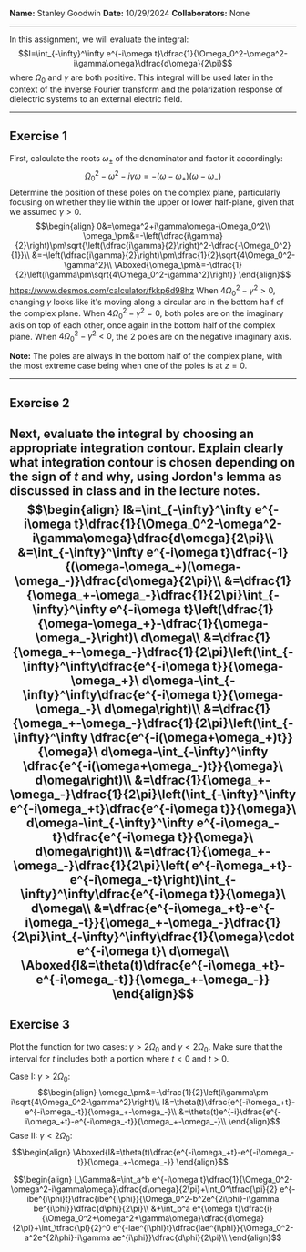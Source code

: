 **Name:** Stanley Goodwin
**Date:** 10/29/2024
**Collaborators:** None

---

In this assignment, we will evaluate the integral:
$$I=\int_{-\infty}^\infty e^{-i\omega t}\dfrac{1}{\Omega_0^2-\omega^2-i\gamma\omega}\dfrac{d\omega}{2\pi}$$
where $\Omega_0$ and $\gamma$ are both positive. This integral will be used later in the context of the inverse Fourier transform and the polarization response of dielectric systems to an external electric field.

---
## Exercise 1
First, calculate the roots $\omega_\pm$ of the denominator and factor it accordingly:
$$\Omega_0^2-\omega^2-i\gamma\omega=-(\omega-\omega_+)(\omega-\omega_-)$$
Determine the position of these poles on the complex plane, particularly focusing on whether they lie within the upper or lower half-plane, given that we assumed $\gamma\gt 0$.
$$\begin{align}
0&=\omega^2+i\gamma\omega-\Omega_0^2\\
\omega_\pm&=-\left(\dfrac{i\gamma}{2}\right)\pm\sqrt{\left(\dfrac{i\gamma}{2}\right)^2-\dfrac{-\Omega_0^2}{1}}\\
&=-\left(\dfrac{i\gamma}{2}\right)\pm\dfrac{1}{2}\sqrt{4\Omega_0^2-\gamma^2}\\
\Aboxed{\omega_\pm&=-\dfrac{1}{2}\left(i\gamma\pm\sqrt{4\Omega_0^2-\gamma^2}\right)}
\end{align}$$
https://www.desmos.com/calculator/fkkp6d98hz
When $4\Omega_0^2-\gamma^2>0$, changing $\gamma$ looks like it's moving along a circular arc in the bottom half of the complex plane.
When $4\Omega_0^2-\gamma^2=0$, both poles are on the imaginary axis on top of each other, once again in the bottom half of the complex plane.
When $4\Omega_0^2-\gamma^2<0$, the 2 poles are on the negative imaginary axis.

**Note:** The poles are always in the bottom half of the complex plane, with the most extreme case being when one of the poles is at $z=0$.

---
## Exercise 2
Next, evaluate the integral by choosing an appropriate integration contour. Explain clearly what integration contour is chosen depending on the sign of $t$ and why, using Jordon's lemma as discussed in class and in the lecture notes.
$$\begin{align}
I&=\int_{-\infty}^\infty e^{-i\omega t}\dfrac{1}{\Omega_0^2-\omega^2-i\gamma\omega}\dfrac{d\omega}{2\pi}\\
&=\int_{-\infty}^\infty e^{-i\omega t}\dfrac{-1}{(\omega-\omega_+)(\omega-\omega_-)}\dfrac{d\omega}{2\pi}\\
&=\dfrac{1}{\omega_+-\omega_-}\dfrac{1}{2\pi}\int_{-\infty}^\infty e^{-i\omega t}\left(\dfrac{1}{\omega-\omega_+}-\dfrac{1}{\omega-\omega_-}\right)\ d\omega\\
&=\dfrac{1}{\omega_+-\omega_-}\dfrac{1}{2\pi}\left(\int_{-\infty}^\infty\dfrac{e^{-i\omega t}}{\omega-\omega_+}\ d\omega-\int_{-\infty}^\infty\dfrac{e^{-i\omega t}}{\omega-\omega_-}\ d\omega\right)\\
&=\dfrac{1}{\omega_+-\omega_-}\dfrac{1}{2\pi}\left(\int_{-\infty}^\infty \dfrac{e^{-i(\omega+\omega_+)t}}{\omega}\ d\omega-\int_{-\infty}^\infty \dfrac{e^{-i(\omega+\omega_-)t}}{\omega}\ d\omega\right)\\
&=\dfrac{1}{\omega_+-\omega_-}\dfrac{1}{2\pi}\left(\int_{-\infty}^\infty e^{-i\omega_+t}\dfrac{e^{-i\omega t}}{\omega}\ d\omega-\int_{-\infty}^\infty e^{-i\omega_-t}\dfrac{e^{-i\omega t}}{\omega}\ d\omega\right)\\
&=\dfrac{1}{\omega_+-\omega_-}\dfrac{1}{2\pi}\left( e^{-i\omega_+t}-e^{-i\omega_-t}\right)\int_{-\infty}^\infty\dfrac{e^{-i\omega t}}{\omega}\ d\omega\\
&=\dfrac{e^{-i\omega_+t}-e^{-i\omega_-t}}{\omega_+-\omega_-}\dfrac{1}{2\pi}\int_{-\infty}^\infty\dfrac{1}{\omega}\cdot e^{-i\omega t}\ d\omega\\
\Aboxed{I&=\theta(t)\dfrac{e^{-i\omega_+t}-e^{-i\omega_-t}}{\omega_+-\omega_-}}
\end{align}$$
---
## Exercise 3
Plot the function for two cases: $\gamma>2\Omega_0$ and $\gamma<2\Omega_0$.
Make sure that the interval for $t$ includes both a portion where $t<0$ and $t>0$.

Case I: $\gamma>2\Omega_0$:
$$\begin{align}
\omega_\pm&=-\dfrac{1}{2}\left(i\gamma\pm i\sqrt{4\Omega_0^2-\gamma^2}\right)\\
I&=\theta(t)\dfrac{e^{-i\omega_+t}-e^{-i\omega_-t}}{\omega_+-\omega_-}\\
&=\theta(t)e^{-i}\dfrac{e^{-i\omega_+t}-e^{-i\omega_-t}}{\omega_+-\omega_-}\\
\end{align}$$
Case II: $\gamma<2\Omega_0$:
$$\begin{align}
\Aboxed{I&=\theta(t)\dfrac{e^{-i\omega_+t}-e^{-i\omega_-t}}{\omega_+-\omega_-}}
\end{align}$$








$$\begin{align}
I_\Gamma&=\int_a^b e^{-i\omega t}\dfrac{1}{\Omega_0^2-\omega^2-i\gamma\omega}\dfrac{d\omega}{2\pi}+\int_0^\tfrac{\pi}{2} e^{-ibe^{i\phi}t}\dfrac{ibe^{i\phi}}{\Omega_0^2-b^2e^{2i\phi}-i\gamma be^{i\phi}}\dfrac{d\phi}{2\pi}\\
&+\int_b^a e^{\omega t}\dfrac{i}{\Omega_0^2+\omega^2+\gamma\omega}\dfrac{d\omega}{2\pi}+\int_\tfrac{\pi}{2}^0 e^{-iae^{i\phi}t}\dfrac{iae^{i\phi}}{\Omega_0^2-a^2e^{2i\phi}-i\gamma ae^{i\phi}}\dfrac{d\phi}{2\pi}\\
\end{align}$$
